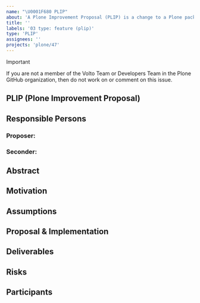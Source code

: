 ```yaml
---
name: "\U0001F680 PLIP"
about: 'A Plone Improvement Proposal (PLIP) is a change to a Plone package that would affect everyone who uses that package.'
title: ''
labels: '03 type: feature (plip)'
type: 'PLIP'
assignees: ''
projects: 'plone/47'
---
```


> [!IMPORTANT]
> If you are not a member of the Volto Team or Developers Team in the Plone GitHub organization, then do not work on or comment on this issue.

## PLIP (Plone Improvement Proposal)

<!--

Read https://6.docs.plone.org/contributing/core/plips.html first!

Set "03 type: feature: plip" as label.

Mention the @plone/volto-team when the PLIP is information complete!

-->

## Responsible Persons

### Proposer: <!-- full NAME of the proposer, should lead the PLIP - if not possible, tell about it! -->

### Seconder: <!-- NAME of another person supporting this PLIP -->

## Abstract

<!-- a comprehensive overview of the subject -->

## Motivation

<!--
Reason or motivation this proposal was created
-->

## Assumptions

<!-- Preconditions -->

## Proposal & Implementation

<!--
Detailed proposal with implementation details and - if needed - possible variants to be discussed.
-->

## Deliverables

<!--
Packages and documentation chapters involved, includes also third party if needed.
-->

## Risks

<!--
What will break/ affect existing installations of Plone after upgrade, including end user point of view, training efforts etc.
-->

## Participants

<!--
list of persons and roles known
-->
